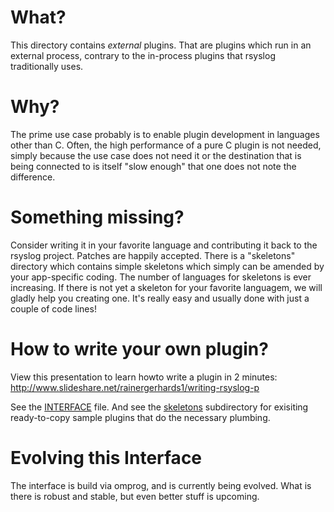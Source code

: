 What?
=====
This directory contains *external* plugins. That are plugins which run
in an external process, contrary to the in-process plugins that rsyslog
traditionally uses.

Why?
====
The prime use case probably is to enable plugin development in languages
other than C. Often, the high performance of a pure C plugin is not needed,
simply because the use case does not need it or the destination that is
being connected to is itself "slow enough" that one does not note
the difference.

Something missing?
==================
Consider writing it in your favorite language and contributing it back
to the rsyslog project. Patches are happily accepted. There is a
"skeletons" directory which contains simple skeletons which simply 
can be amended by your app-specific coding. The number of languages
for skeletons is ever increasing. If there is not yet a skeleton for
your favorite languagem, we will gladly help you creating one. It's
really easy and usually done with just a couple of code lines!

How to write your own plugin?
=============================
View this presentation to learn howto write a plugin in 2 minutes:
    http://www.slideshare.net/rainergerhards1/writing-rsyslog-p

See the [INTERFACE](INTERFACE.md) file. And see the [skeletons](skeletons)
subdirectory for exisiting ready-to-copy sample plugins that do the
necessary plumbing.

Evolving this Interface
=======================
The interface is build via omprog, and is currently being evolved. What
is there is robust and stable, but even better stuff is upcoming.
